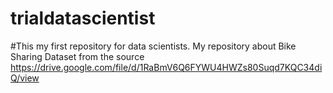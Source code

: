 # trialdatascientist
#This my first repository for data scientists. My repository about Bike Sharing Dataset from the source https://drive.google.com/file/d/1RaBmV6Q6FYWU4HWZs80Suqd7KQC34diQ/view
